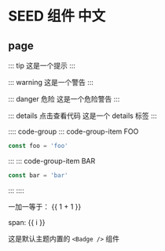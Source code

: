 # SEED 组件 中文

## page 

::: tip
这是一个提示
:::

::: warning
这是一个警告
:::

::: danger 危险
这是一个危险警告
:::

::: details 点击查看代码
这是一个 details 标签
:::

:::: code-group
::: code-group-item FOO
```ts
const foo = 'foo'
```
:::
::: code-group-item BAR
```ts
const bar = 'bar'
```
:::
::::

一加一等于： {{ 1 + 1 }}

<span v-for="i in 3"> span: {{ i }} </span>

这是默认主题内置的 `<Badge />` 组件 <Badge text="演示" />


<Content page-key="./page.md" />
